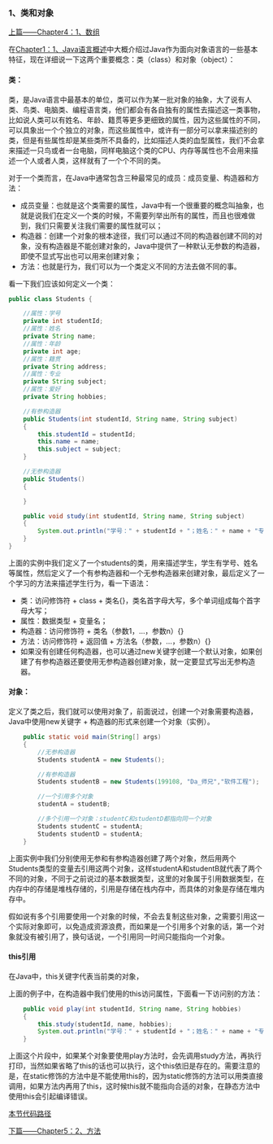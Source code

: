 ### 1、类和对象

[上篇——Chapter4：1、数组](https://github.com/wmhou/java_blog/blob/master/JavaSE/Chapter4%20%E6%95%B0%E7%BB%84/1%E3%80%81%E6%95%B0%E7%BB%84.md)

在[Chapter1：1、Java语言概述](https://github.com/wmhou/java_blog/blob/master/JavaSE/Chapter1%20%E6%A6%82%E8%BF%B0/1%E3%80%81Java%E8%AF%AD%E8%A8%80%E6%A6%82%E8%BF%B0.md)中大概介绍过Java作为面向对象语言的一些基本特征，现在详细说一下这两个重要概念：类（class）和对象（object）：

#### 类：

类，是Java语言中最基本的单位，类可以作为某一批对象的抽象，大了说有人类、鸟类、电脑类、编程语言类，他们都会有各自独有的属性去描述这一类事物，比如说人类可以有姓名、年龄、籍贯等更多更细致的属性，因为这些属性的不同，可以具象出一个个独立的对象，而这些属性中，或许有一部分可以拿来描述别的类，但是有些属性却是某些类所不具备的，比如描述人类的血型属性，我们不会拿来描述一只鸟或者一台电脑，同样电脑这个类的CPU、内存等属性也不会用来描述一个人或者人类，这样就有了一个个不同的类。

对于一个类而言，在Java中通常包含三种最常见的成员：成员变量、构造器和方法：

- 成员变量：也就是这个类需要的属性，Java中有一个很重要的概念叫抽象，也就是说我们在定义一个类的时候，不需要列举出所有的属性，而且也很难做到，我们只需要关注我们需要的属性就可以；
- 构造器：创建一个对象的根本途径，我们可以通过不同的构造器创建不同的对象，没有构造器是不能创建对象的，Java中提供了一种默认无参数的构造器，即使不显式写出也可以用来创建对象；
- 方法：也就是行为，我们可以为一个类定义不同的方法去做不同的事。

看一下我们应该如何定义一个类：

```java
public class Students {

    //属性：学号
    private int studentId;
    //属性：姓名
    private String name;
    //属性：年龄
    private int age;
    //属性：籍贯
    private String address;
    //属性：专业
    private String subject;
    //属性：爱好
    private String hobbies;

    //有参构造器
    public Students(int studentId, String name, String subject)
    {
        this.studentId = studentId;
        this.name = name;
        this.subject = subject;
    }

    //无参构造器
    public Students()
    {

    }

    public void study(int studentId, String name, String subject)
    {
        System.out.println("学号：" + studentId + "；姓名：" + name + "专业：" + subject + "");
    }
}
```

上面的实例中我们定义了一个students的类，用来描述学生，学生有学号、姓名等属性，然后定义了一个有参构造器和一个无参构造器来创建对象，最后定义了一个学习的方法来描述学生行为，看一下语法：

- 类：访问修饰符 + class + 类名{}，类名首字母大写，多个单词组成每个首字母大写；
- 属性：数据类型 + 变量名；
- 构造器：访问修饰符 + 类名（参数1，…，参数n）{}
- 方法：访问修饰符 + 返回值 + 方法名（参数，…，参数n）{}
- 如果没有创建任何构造器，也可以通过new关键字创建一个默认对象，如果创建了有参构造器还要使用无参构造器创建对象，就一定要显式写出无参构造器。

#### 对象：

定义了类之后，我们就可以使用对象了，前面说过，创建一个对象需要构造器，Java中使用new关键字 + 构造器的形式来创建一个对象（实例）。

```java
    public static void main(String[] args)
    {
        //无参构造器
        Students studentA = new Students();

        //有参构造器
        Students studentB = new Students(199108, "Da_师兄","软件工程");

        //一个引用多个对象
        studentA = studentB;

        //多个引用一个对象：studentC和studentD都指向同一个对象
        Students studentC = studentA;
        Students studentD = studentA;
    }
```

上面实例中我们分别使用无参和有参构造器创建了两个对象，然后用两个Students类型的变量去引用这两个对象，这样studentA和studentB就代表了两个不同的对象，不同于之前说过的基本数据类型，这里的对象属于引用数据类型，在内存中的存储是堆栈存储的，引用是存储在栈内存中，而具体的对象是存储在堆内存中。

假如说有多个引用要使用一个对象的时候，不会去复制这些对象，之需要引用这一个实际对象即可，以免造成资源浪费，而如果是一个引用多个对象的话，第一个对象就没有被引用了，换句话说，一个引用同一时间只能指向一个对象。

#### this引用

在Java中，this关键字代表当前类的对象，

上面的例子中，在构造器中我们使用的this访问属性，下面看一下访问别的方法：

```java
    public void play(int studentId, String name, String hobbies)
    {
        this.study(studentId, name, hobbies);
        System.out.println("学号：" + studentId + "；姓名：" + name + "专业：" + hobbies + "");
    }
```

上面这个片段中，如果某个对象要使用play方法时，会先调用study方法，再执行打印，当然如果省略了this的话也可以执行，这个this依旧是存在的。需要注意的是，在static修饰的方法中是不能使用this的，因为static修饰的方法可以用类直接调用，如果方法内再用了this，这时候this就不能指向合适的对象，在静态方法中使用this会引起编译错误。

[本节代码路径](https://github.com/wmhou/java_blog/tree/master/JavaSE/JavaCode/src/com/wmhou/chapter5)

[下篇——Chapter5：2、方法](2、方法.md)



